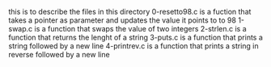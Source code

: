 this is to describe the files in this directory
0-resetto98.c is a fuction that takes a pointer as parameter and updates the value it points to to 98
1-swap.c is a function that swaps the value of two integers
2-strlen.c is a function that returns the lenght of a string
3-puts.c is a function that prints a string followed by a new line
4-printrev.c is a function that prints a string in reverse followed by a new line

